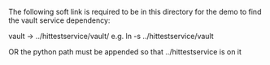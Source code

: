 The following soft link is required to be in this directory for the demo to find the vault service dependency:

vault -> ../hittestservice/vault/
e.g. ln -s ../hittestservice/vault

OR the python path must be appended so that ../hittestservice is on it
